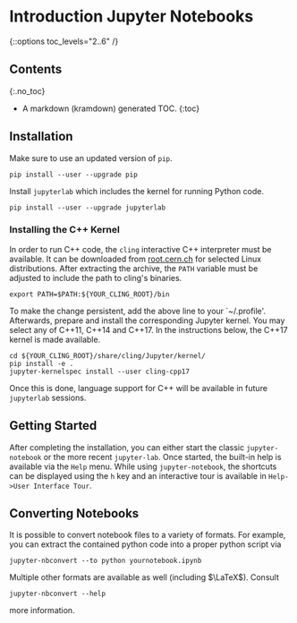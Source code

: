 # Introduction Jupyter Notebooks
{::options toc_levels="2..6" /}

## Contents
{:.no_toc}

* A markdown (kramdown) generated TOC.
{:toc}

## Installation
Make sure to use an updated version of `pip`.

```
pip install --user --upgrade pip
```

Install `jupyterlab` which includes the kernel for running Python code.

```
pip install --user --upgrade jupyterlab
```

### Installing the C++ Kernel
In order to run C++ code, the `cling` interactive C++ interpreter must be
available. It can be downloaded from
[root.cern.ch](https://root.cern.ch/download/cling/) for selected Linux
distributions. After extracting the archive, the `PATH` variable must be
adjusted to include the path to cling's binaries.

```
export PATH=$PATH:${YOUR_CLING_ROOT}/bin
```

To make the change persistent, add the above line to your `~/.profile'.
Afterwards, prepare and install the corresponding Jupyter kernel. You may
select any of C++11, C++14 and C++17. In the instructions below, the C++17
kernel is made available.

```
cd ${YOUR_CLING_ROOT}/share/cling/Jupyter/kernel/
pip install -e .
jupyter-kernelspec install --user cling-cpp17
```

Once this is done, language support for C++ will be available in future
`jupyterlab` sessions.

## Getting Started
After completing the installation, you can either start the classic
`jupyter-notebook` or the more recent `jupyter-lab`. Once started, the
built-in help is available via the `Help` menu. While using
`jupyter-notebook`, the shortcuts can be displayed using the `h` key and an
interactive tour is available in `Help->User Interface Tour`.

## Converting Notebooks
It is possible to convert notebook files to a variety of formats.
For example, you can extract the contained python code into a proper python
script via

```
jupyter-nbconvert --to python yournotebook.ipynb
```

Multiple other formats are available as well (including $\LaTeX$). Consult

```
jupyter-nbconvert --help
```

more information.
